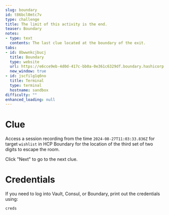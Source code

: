 ```yaml
---
slug: boundary
id: t86bcl0mtc7v
type: challenge
title: The limit of this activity is the end.
teaser: Boundary
notes:
- type: text
  contents: The last clue located at the boundary of the exit.
tabs:
- id: 8bwwnkcjbucj
  title: Boundary
  type: website
  url: https://e6cce9eb-4d0d-417c-bb0a-0e361c6329df.boundary.hashicorp.cloud
  new_window: true
- id: jscfilg1q6no
  title: Terminal
  type: terminal
  hostname: sandbox
difficulty: ""
enhanced_loading: null
---
```

# Clue
Access a session recording from the time `2024-08-27T11:03:33.836Z` for target `wishlist` in HCP Boundary for the location of the third set of two digits to escape the room.

Click "Next" to go to the next clue.

Credentials
===
If you need to log into Vault, Consul, or Boundary, print out the credentials using:

```run
creds
```